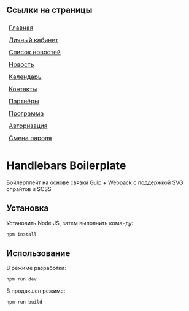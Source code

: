 ## Ссылки на страницы

<body>
<div class="hint__wrapper">
  <a class="hint__link" style="display: block; padding: 6px; font-size: 16px" href="/innopolis/build">Главная</a>
  <a class="hint__link" style="display: block; padding: 6px; font-size: 16px" href="/innopolis/build/account.html">Личный кабинет</a>
  <a class="hint__link" style="display: block; padding: 6px; font-size: 16px" href="/innopolis/build/news-list.html">Список новостей</a> 
  <a class="hint__link" style="display: block; padding: 6px; font-size: 16px" href="/innopolis/build/news.html">Новость</a>
  <a class="hint__link" style="display: block; padding: 6px; font-size: 16px" href="/innopolis/build/calendar.html">Календарь</a>
  <a class="hint__link" style="display: block; padding: 6px; font-size: 16px" href="/innopolis/build/contacts.html">Контакты</a>
  <a class="hint__link" style="display: block; padding: 6px; font-size: 16px" href="/innopolis/build/partners.html">Партнёры</a>
  <a class="hint__link" style="display: block; padding: 6px; font-size: 16px" href="/innopolis/build/program.html">Программа</a>
  <a class="hint__link" style="display: block; padding: 6px; font-size: 16px" href="/innopolis/build/auth.html">Авторизация</a>
  <a class="hint__link" style="display: block; padding: 6px; font-size: 16px" href="/innopolis/build/change-password.html">Смена пароля</a>
</div>
</body>

# Handlebars Boilerplate

Бойлерплейт на основе связки Gulp + Webpack с поддержкой SVG спрайтов и SCSS

## Установка

Установить Node JS, затем выполнить команду:

```bash
npm install
```

## Использование

В режиме разработки:

```bash
npm run dev
```
В продакшен режиме:

```bash
npm run build
```
